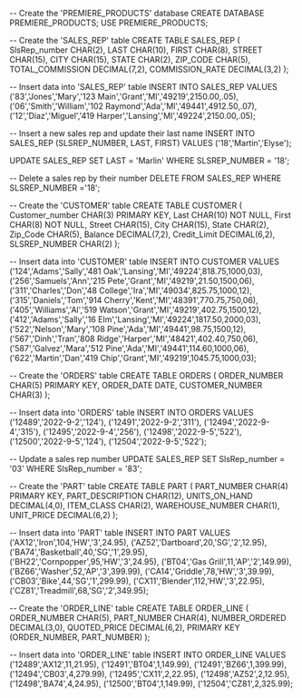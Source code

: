 -- Create the 'PREMIERE_PRODUCTS' database
CREATE DATABASE PREMIERE_PRODUCTS;
USE PREMIERE_PRODUCTS;

-- Create the 'SALES_REP' table
CREATE TABLE SALES_REP (
    SlsRep_number CHAR(2),
    LAST CHAR(10),
    FIRST CHAR(8),
    STREET CHAR(15),
    CITY CHAR(15),
    STATE CHAR(2),
    ZIP_CODE CHAR(5),
    TOTAL_COMMISSION DECIMAL(7,2),
    COMMISSION_RATE DECIMAL(3,2)
);

-- Insert data into 'SALES_REP' table
INSERT INTO SALES_REP
VALUES
    ('83','Jones','Mary','123 Main','Grant','MI','49219',2150.00,.05),
    ('06','Smith','William','102 Raymond','Ada','MI','49441',4912.50,.07),
    ('12','Diaz','Miguel','419 Harper','Lansing','MI','49224',2150.00,.05);

-- Insert a new sales rep and update their last name
INSERT INTO SALES_REP (SLSREP_NUMBER, LAST, FIRST)
VALUES
    ('18','Martin','Elyse');

UPDATE SALES_REP SET LAST = 'Marlin' WHERE SLSREP_NUMBER = '18';

-- Delete a sales rep by their number
DELETE FROM SALES_REP WHERE SLSREP_NUMBER ='18';

-- Create the 'CUSTOMER' table
CREATE TABLE CUSTOMER (
    Customer_number CHAR(3) PRIMARY KEY,
    Last CHAR(10) NOT NULL,
    First CHAR(8) NOT NULL,
    Street CHAR(15),
    City CHAR(15),
    State CHAR(2),
    Zip_Code CHAR(5),
    Balance DECIMAL(7,2),
    Credit_Limit DECIMAL(6,2),
    SLSREP_NUMBER CHAR(2)
);

-- Insert data into 'CUSTOMER' table
INSERT INTO CUSTOMER
VALUES
    ('124','Adams','Sally','481 Oak','Lansing','MI','49224',818.75,1000,03),
    ('256','Samuels','Ann','215 Pete','Grant','MI','49219',21.50,1500,06),
    ('311','Charles','Don','48 College','Ira','MI','49034',825.75,1000,12),
    ('315','Daniels','Tom','914 Cherry','Kent','MI','48391',770.75,750,06),
    ('405','Williams','Al','519 Watson','Grant','MI','49219',402.75,1500,12),
    ('412','Adams','Sally','16 Elm','Lansing','MI','49224',1817.50,2000,03),
    ('522','Nelson','Mary','108 Pine','Ada','MI','49441',98.75,1500,12),
    ('567','Dinh','Tran','808 Ridge','Harper','MI','48421',402.40,750,06),
    ('587','Galvez','Mara','512 Pine','Ada','MI','49441',114.60,1000,06),
    ('622','Martin','Dan','419 Chip','Grant','MI','49219',1045.75,1000,03);

-- Create the 'ORDERS' table
CREATE TABLE ORDERS (
    ORDER_NUMBER CHAR(5) PRIMARY KEY,
    ORDER_DATE DATE,
    CUSTOMER_NUMBER CHAR(3)
);

-- Insert data into 'ORDERS' table
INSERT INTO ORDERS
VALUES
    ('12489','2022-9-2','124'),
    ('12491','2022-9-2','311'),
    ('12494','2022-9-4','315'),
    ('12495','2022-9-4','256'),
    ('12498','2022-9-5','522'),
    ('12500','2022-9-5','124'),
    ('12504','2022-9-5','522');

-- Update a sales rep number
UPDATE SALES_REP SET SlsRep_number = '03' WHERE SlsRep_number = '83';

-- Create the 'PART' table
CREATE TABLE PART (
    PART_NUMBER CHAR(4) PRIMARY KEY,
    PART_DESCRIPTION CHAR(12),
    UNITS_ON_HAND DECIMAL(4,0),
    ITEM_CLASS CHAR(2),
    WAREHOUSE_NUMBER CHAR(1),
    UNIT_PRICE DECIMAL(6,2)
);

-- Insert data into 'PART' table
INSERT INTO PART
VALUES
    ('AX12','Iron',104,'HW','3',24.95),
    ('AZ52','Dartboard',20,'SG','2',12.95),
    ('BA74','Basketball',40,'SG','1',29.95),
    ('BH22','Cornpopper',95,'HW','3',24.95),
    ('BT04','Gas Grill',11,'AP','2',149.99),
    ('BZ66','Washer',52,'AP','3',399.99),
    ('CA14','Griddle',78,'HW','3',39.99),
    ('CB03','Bike',44,'SG','1',299.99),
    ('CX11','Blender',112,'HW','3',22.95),
    ('CZ81','Treadmill',68,'SG','2',349.95);

-- Create the 'ORDER_LINE' table
CREATE TABLE ORDER_LINE (
    ORDER_NUMBER CHAR(5),
    PART_NUMBER CHAR(4),
    NUMBER_ORDERED DECIMAL(3,0),
    QUOTED_PRICE DECIMAL(6,2),
    PRIMARY KEY (ORDER_NUMBER, PART_NUMBER)
);

-- Insert data into 'ORDER_LINE' table
INSERT INTO ORDER_LINE
VALUES
    ('12489','AX12',11,21.95),
    ('12491','BT04',1,149.99),
    ('12491','BZ66',1,399.99),
    ('12494','CB03',4,279.99),
    ('12495','CX11',2,22.95),
    ('12498','AZ52',2,12.95),
    ('12498','BA74',4,24.95),
    ('12500','BT04',1,149.99),
    ('12504','CZ81',2,325.99);
